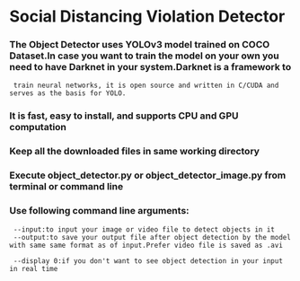 # Social Distancing Violation Detector
###  The Object Detector uses YOLOv3 model trained on COCO Dataset.In case you want to train the model on your own you need to have Darknet in your system.Darknet is a framework to
     train neural networks, it is open source and written in C/CUDA and serves as the basis for YOLO.
###  It is fast, easy to install, and supports CPU and GPU computation
###  Keep all the downloaded files in same working directory
###  Execute object_detector.py or object_detector_image.py from terminal or command line
###  Use following command line arguments:
     --input:to input your image or video file to detect objects in it  
     --output:to save your output file after object detection by the model with same same format as of input.Prefer video file is saved as .avi

     --display 0:if you don't want to see object detection in your input in real time
